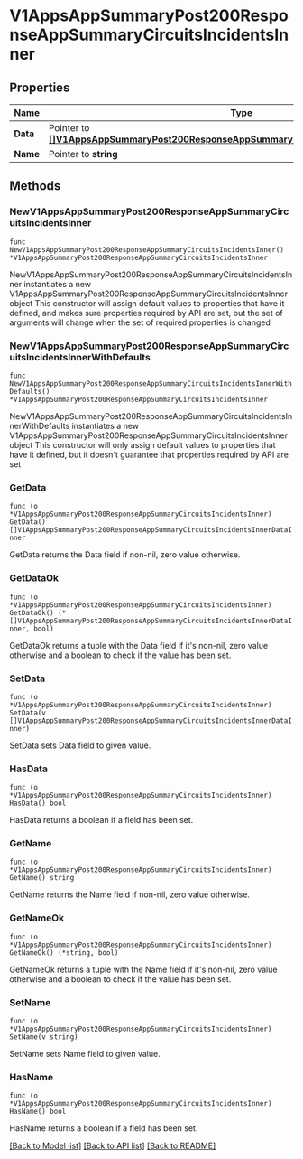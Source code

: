 # V1AppsAppSummaryPost200ResponseAppSummaryCircuitsIncidentsInner

## Properties

Name | Type | Description | Notes
------------ | ------------- | ------------- | -------------
**Data** | Pointer to [**[]V1AppsAppSummaryPost200ResponseAppSummaryCircuitsIncidentsInnerDataInner**](V1AppsAppSummaryPost200ResponseAppSummaryCircuitsIncidentsInnerDataInner.md) |  | [optional] 
**Name** | Pointer to **string** |  | [optional] 

## Methods

### NewV1AppsAppSummaryPost200ResponseAppSummaryCircuitsIncidentsInner

`func NewV1AppsAppSummaryPost200ResponseAppSummaryCircuitsIncidentsInner() *V1AppsAppSummaryPost200ResponseAppSummaryCircuitsIncidentsInner`

NewV1AppsAppSummaryPost200ResponseAppSummaryCircuitsIncidentsInner instantiates a new V1AppsAppSummaryPost200ResponseAppSummaryCircuitsIncidentsInner object
This constructor will assign default values to properties that have it defined,
and makes sure properties required by API are set, but the set of arguments
will change when the set of required properties is changed

### NewV1AppsAppSummaryPost200ResponseAppSummaryCircuitsIncidentsInnerWithDefaults

`func NewV1AppsAppSummaryPost200ResponseAppSummaryCircuitsIncidentsInnerWithDefaults() *V1AppsAppSummaryPost200ResponseAppSummaryCircuitsIncidentsInner`

NewV1AppsAppSummaryPost200ResponseAppSummaryCircuitsIncidentsInnerWithDefaults instantiates a new V1AppsAppSummaryPost200ResponseAppSummaryCircuitsIncidentsInner object
This constructor will only assign default values to properties that have it defined,
but it doesn't guarantee that properties required by API are set

### GetData

`func (o *V1AppsAppSummaryPost200ResponseAppSummaryCircuitsIncidentsInner) GetData() []V1AppsAppSummaryPost200ResponseAppSummaryCircuitsIncidentsInnerDataInner`

GetData returns the Data field if non-nil, zero value otherwise.

### GetDataOk

`func (o *V1AppsAppSummaryPost200ResponseAppSummaryCircuitsIncidentsInner) GetDataOk() (*[]V1AppsAppSummaryPost200ResponseAppSummaryCircuitsIncidentsInnerDataInner, bool)`

GetDataOk returns a tuple with the Data field if it's non-nil, zero value otherwise
and a boolean to check if the value has been set.

### SetData

`func (o *V1AppsAppSummaryPost200ResponseAppSummaryCircuitsIncidentsInner) SetData(v []V1AppsAppSummaryPost200ResponseAppSummaryCircuitsIncidentsInnerDataInner)`

SetData sets Data field to given value.

### HasData

`func (o *V1AppsAppSummaryPost200ResponseAppSummaryCircuitsIncidentsInner) HasData() bool`

HasData returns a boolean if a field has been set.

### GetName

`func (o *V1AppsAppSummaryPost200ResponseAppSummaryCircuitsIncidentsInner) GetName() string`

GetName returns the Name field if non-nil, zero value otherwise.

### GetNameOk

`func (o *V1AppsAppSummaryPost200ResponseAppSummaryCircuitsIncidentsInner) GetNameOk() (*string, bool)`

GetNameOk returns a tuple with the Name field if it's non-nil, zero value otherwise
and a boolean to check if the value has been set.

### SetName

`func (o *V1AppsAppSummaryPost200ResponseAppSummaryCircuitsIncidentsInner) SetName(v string)`

SetName sets Name field to given value.

### HasName

`func (o *V1AppsAppSummaryPost200ResponseAppSummaryCircuitsIncidentsInner) HasName() bool`

HasName returns a boolean if a field has been set.


[[Back to Model list]](../README.md#documentation-for-models) [[Back to API list]](../README.md#documentation-for-api-endpoints) [[Back to README]](../README.md)


